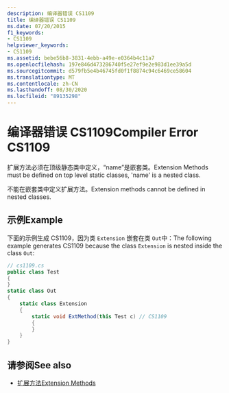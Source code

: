 ```yaml
---
description: 编译器错误 CS1109
title: 编译器错误 CS1109
ms.date: 07/20/2015
f1_keywords:
- CS1109
helpviewer_keywords:
- CS1109
ms.assetid: bebe56b8-3831-4ebb-a49e-e0364b4c11a7
ms.openlocfilehash: 197e846d473286740f5e27ef9e2e983d1ee39a5d
ms.sourcegitcommit: d579fb5e4b46745fd0f1f8874c94c6469ce58604
ms.translationtype: MT
ms.contentlocale: zh-CN
ms.lasthandoff: 08/30/2020
ms.locfileid: "89135298"
---
```

# <a name="compiler-error-cs1109"></a><span data-ttu-id="bc46f-103">编译器错误 CS1109</span><span class="sxs-lookup"><span data-stu-id="bc46f-103">Compiler Error CS1109</span></span>
<span data-ttu-id="bc46f-104">扩展方法必须在顶级静态类中定义，“name”是嵌套类。</span><span class="sxs-lookup"><span data-stu-id="bc46f-104">Extension Methods must be defined on top level static classes, 'name' is a nested class.</span></span>  
  
 <span data-ttu-id="bc46f-105">不能在嵌套类中定义扩展方法。</span><span class="sxs-lookup"><span data-stu-id="bc46f-105">Extension methods cannot be defined in nested classes.</span></span>  
  
## <a name="example"></a><span data-ttu-id="bc46f-106">示例</span><span class="sxs-lookup"><span data-stu-id="bc46f-106">Example</span></span>  
 <span data-ttu-id="bc46f-107">下面的示例生成 CS1109，因为类 `Extension` 嵌套在类 `Out`中：</span><span class="sxs-lookup"><span data-stu-id="bc46f-107">The following example generates CS1109 because the class `Extension` is nested inside the class `Out`:</span></span>  
  
```csharp  
// cs1109.cs  
public class Test  
{  
}  
static class Out  
{  
    static class Extension  
    {  
        static void ExtMethod(this Test c) // CS1109  
        {  
        }  
    }  
}  
```  
  
## <a name="see-also"></a><span data-ttu-id="bc46f-108">请参阅</span><span class="sxs-lookup"><span data-stu-id="bc46f-108">See also</span></span>

- [<span data-ttu-id="bc46f-109">扩展方法</span><span class="sxs-lookup"><span data-stu-id="bc46f-109">Extension Methods</span></span>](../programming-guide/classes-and-structs/extension-methods.md)
